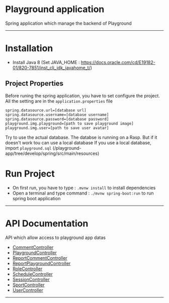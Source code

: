 # Playground application

Spring application which manage the backend of Playground

___

# Installation

- Install Java 8 (Set JAVA_HOME : https://docs.oracle.com/cd/E19182-01/820-7851/inst_cli_jdk_javahome_t/)

## Project Properties

Before runing the spring application, you have to set configure the project. All the setting are in the `application.properties` file

```
spring.datasource.url=[database url]
spring.datasource.username=[database username]
spring.datasource.password=[database password]
playground.img.playground=[path to save playground image]
playground.img.user=[path to save user avatar]
```
Try to use the actual database. The databse is running on a Rasp. But if it doesn't work tou can use a local database
If you use a local database, import `playground.sql` (/playground-app/tree/develop/spring/src/main/resources)

# Run Project

- On first run, you have to type : `.mvnw install` to install dependencies
- Open a terminal and type command : `./mvnw spring-boot:run` to run spring boot application

___

# API Documentation

API which allow access to playground app datas

- [CommentController](./apidoc/CommentController.md)
- [PlaygroundController](./apidoc/PlaygroundController.md)
- [ReportCommentController](./apidoc/ReportCommentController.md)
- [ReportPlaygroundController](./apidoc/ReportPlaygroundController.md)
- [RoleController](./apidoc/RoleController.md)
- [ScheduleController](./apidoc/ScheduleController.md)
- [SessionController](./apidoc/SessionController.md)
- [SportController](./apidoc/SportController.md)
- [UserController](./apidoc/UserController.md)

___
